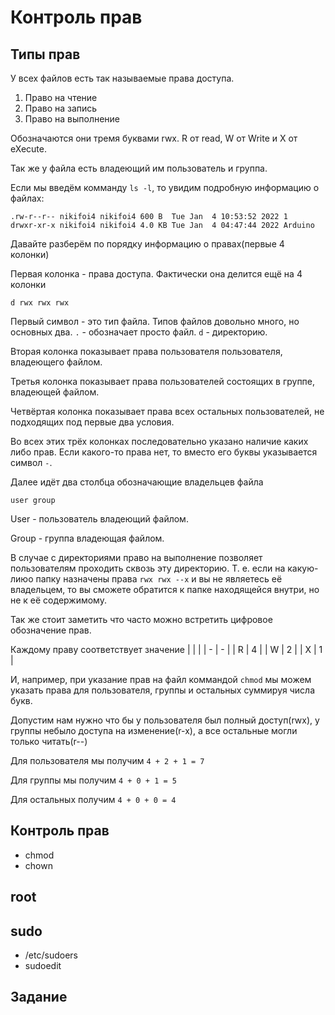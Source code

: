 # Контроль прав

## Типы прав

У всех файлов есть так называемые права доступа. 

1. Право на чтение
2. Право на запись
3. Право на выполнение

Обозначаются они тремя буквами rwx. R от read, W от Write и X от eXecute.

Так же у файла есть владеющий им пользователь и группа.

Если мы введём комманду `ls -l`, то увидим подробную информацию о файлах:
```
.rw-r--r-- nikifoi4 nikifoi4 600 B  Tue Jan  4 10:53:52 2022 1
drwxr-xr-x nikifoi4 nikifoi4 4.0 KB Tue Jan  4 04:47:44 2022 Arduino
```

Давайте разберём по порядку информацию о правах(первые 4 колонки)

Первая колонка - права доступа. Фактически она делится ещё на 4 колонки
```
d rwx rwx rwx
```
Первый символ - это тип файла. Типов файлов довольно много, но основных два. `.` - обозначает просто файл. `d` - директорию. 

Вторая колонка показывает права пользователя пользователя, владеющего файлом. 

Третья колонка показывает права пользователей состоящих в группе, владеющей файлом.

Четвёртая колонка показывает права всех остальных пользователей, не подходящих под первые два условия.

Во всех этих трёх колонках последовательно указано наличие каких либо прав. Если какого-то права нет, то вместо его буквы указывается символ `-`.

Далее идёт два столбца обозначающие владельцев файла
```
user group
```
User - пользователь владеющий файлом.

Group - группа владеющая файлом.



В случае с директориями право на выполнение позволяет пользователям проходить сквозь эту директорию. Т. е. если на какую-лиюо папку назначены права `rwx rwx --x` и вы не являетесь её владельцем, то вы сможете обратится к папке находящейся внутри, но не к её содержимому. 

Так же стоит заметить что часто можно встретить цифровое обозначение прав.

Каждому праву соответствует значение
|   |   |
| - | - |
| R | 4 |
| W | 2 |
| X | 1 |

И, например, при указание прав на файл коммандой `chmod` мы можем указать права для пользователя, группы и остальных суммируя числа букв.

Допустим нам нужно что бы у пользователя был полный доступ(rwx), у группы небыло доступа на изменение(r-x), а все остальные могли только читать(r--)

Для пользователя мы получим `4 + 2 + 1 = 7`

Для группы мы получим `4 + 0 + 1 = 5`

Для остальных получим `4 + 0 + 0 = 4`


## Контроль прав

* chmod
* chown

## root

## sudo

* /etc/sudoers
* sudoedit


## Задание
